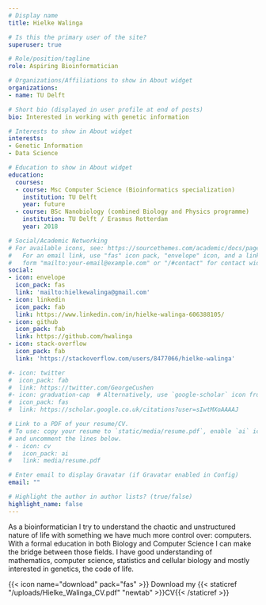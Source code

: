 ```yaml
---
# Display name
title: Hielke Walinga

# Is this the primary user of the site?
superuser: true

# Role/position/tagline
role: Aspiring Bioinformatician

# Organizations/Affiliations to show in About widget
organizations:
- name: TU Delft

# Short bio (displayed in user profile at end of posts)
bio: Interested in working with genetic information

# Interests to show in About widget
interests:
- Genetic Information
- Data Science

# Education to show in About widget
education:
  courses:
  - course: Msc Computer Science (Bioinformatics specialization)
    institution: TU Delft
    year: future
  - course: BSc Nanobiology (combined Biology and Physics programme)
    institution: TU Delft / Erasmus Rotterdam
    year: 2018

# Social/Academic Networking
# For available icons, see: https://sourcethemes.com/academic/docs/page-builder/#icons
#   For an email link, use "fas" icon pack, "envelope" icon, and a link in the
#   form "mailto:your-email@example.com" or "/#contact" for contact widget.
social:
- icon: envelope
  icon_pack: fas
  link: 'mailto:hielkewalinga@gmail.com'
- icon: linkedin
  icon_pack: fab
  link: https://www.linkedin.com/in/hielke-walinga-606388105/
- icon: github
  icon_pack: fab
  link: https://github.com/hwalinga
- icon: stack-overflow
  icon_pack: fab
  link: 'https://stackoverflow.com/users/8477066/hielke-walinga'

#- icon: twitter
#  icon_pack: fab
#  link: https://twitter.com/GeorgeCushen
#- icon: graduation-cap  # Alternatively, use `google-scholar` icon from `ai` icon pack
#  icon_pack: fas
#  link: https://scholar.google.co.uk/citations?user=sIwtMXoAAAAJ

# Link to a PDF of your resume/CV.
# To use: copy your resume to `static/media/resume.pdf`, enable `ai` icons in `params.toml`,
# and uncomment the lines below.
# - icon: cv
#   icon_pack: ai
#   link: media/resume.pdf

# Enter email to display Gravatar (if Gravatar enabled in Config)
email: ""

# Highlight the author in author lists? (true/false)
highlight_name: false
---
```


As a bioinformatician I try to understand the chaotic and unstructured nature of life with something we have much more control over: computers. With a formal education in both Biology and Computer Science I can make the bridge between those fields. I have good understanding of mathematics, computer science, statistics and cellular biology and mostly interested in genetics, the code of life.

{{< icon name="download" pack="fas" >}} Download my {{< staticref "/uploads/Hielke_Walinga_CV.pdf" "newtab" >}}CV{{< /staticref >}}
